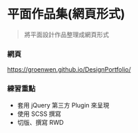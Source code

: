 # 平面作品集(網頁形式)
>將平面設計作品整理成網頁形式

### 網頁
https://groenwen.github.io/DesignPortfolio/

### 練習重點
* 套用 jQuery 第三方 Plugin 來呈現
* 使用 SCSS 撰寫
* 切版、撰寫 RWD
